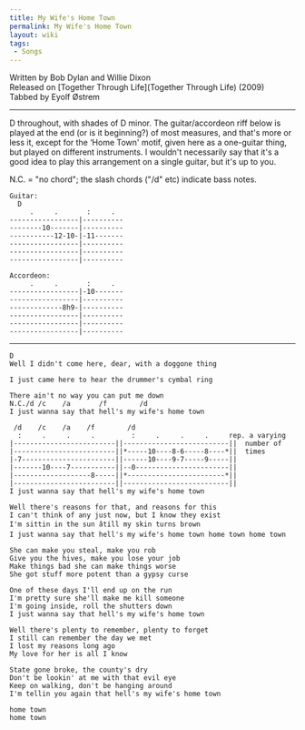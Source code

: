 ```yaml
---
title: My Wife's Home Town
permalink: My Wife's Home Town
layout: wiki
tags:
 - Songs
---
```


Written by Bob Dylan and Willie Dixon  
Released on [Together Through Life](Together Through Life)
(2009)  
Tabbed by Eyolf Østrem

* * * * *

D throughout, with shades of D minor. The guitar/accordeon riff below is
played at the end (or is it beginning?) of most measures, and that's
more or less it, except for the ‘Home Town' motif, given here as a
one-guitar thing, but played on different instruments. I wouldn't
necessarily say that it's a good idea to play this arrangement on a
single guitar, but it's up to you.

N.C. = "no chord"; the slash chords ("/d" etc) indicate bass notes.

    Guitar:
      D
         .     .       :     .
    -----------------|----------
    --------10-------|----------
    -----------12-10-|-11-------
    -----------------|----------
    -----------------|----------
    -----------------|----------

    Accordeon:
         .     .       :     .
    -----------------|-10-------
    -----------------|----------
    -------------8h9-|----------
    -----------------|----------
    -----------------|----------
    -----------------|----------

* * * * *

    D
    Well I didn't come here, dear, with a doggone thing

    I just came here to hear the drummer's cymbal ring

    There ain't no way you can put me down
    N.C./d /c    /a       /f        /d
    I just wanna say that hell's my wife's home town

     /d    /c    /a    /f        /d
      :     .     .     .         :     .     .     .     rep. a varying
    |-------------------------||--------------------------||  number of
    |-------------------------||*-----10----8-6-----8----*||  times
    |-7-----------------------||------10----9-7-----9-----||
    |-------10----7-----------||--0-----------------------||
    |-------------------8-----||*------------------------*||
    |-------------------------||--------------------------||
    I just wanna say that hell's my wife's home town

    Well there's reasons for that, and reasons for this
    I can't think of any just now, but I know they exist
    I'm sittin in the sun âtill my skin turns brown
    I just wanna say that hell's my wife's home town home town home town

    She can make you steal, make you rob
    Give you the hives, make you lose your job
    Make things bad she can make things worse
    She got stuff more potent than a gypsy curse

    One of these days I'll end up on the run
    I'm pretty sure she'll make me kill someone
    I'm going inside, roll the shutters down
    I just wanna say that hell's my wife's home town

    Well there's plenty to remember, plenty to forget
    I still can remember the day we met
    I lost my reasons long ago
    My love for her is all I know

    State gone broke, the county's dry
    Don't be lookin' at me with that evil eye
    Keep on walking, don't be hanging around
    I'm tellin you again that hell's my wife's home town

    home town
    home town
